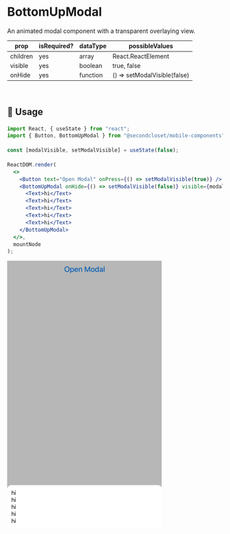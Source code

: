 # BottomUpModal

An animated modal component with a transparent overlaying view.

<!--- https://www.tablesgenerator.com/markdown_tables -->

| prop     | isRequired? | dataType | possibleValues               |
| -------- | ----------- | -------- | ---------------------------- |
| children | yes         | array    | React.ReactElement           |
| visible  | yes         | boolean  | true, false                  |
| onHide   | yes         | function | () => setModalVisible(false) |

<br/>

## 🔨 Usage

```jsx
import React, { useState } from "react";
import { Button, BottomUpModal } from "@secondcloset/mobile-components";

const [modalVisible, setModalVisible] = useState(false);

ReactDOM.render(
  <>
    <Button text="Open Modal" onPress={() => setModalVisible(true)} />
    <BottomUpModal onHide={() => setModalVisible(false)} visible={modalVisible}>
      <Text>hi</Text>
      <Text>hi</Text>
      <Text>hi</Text>
      <Text>hi</Text>
      <Text>hi</Text>
    </BottomUpModal>
  </>,
  mountNode
);
```

![Sample Modal](https://github.com/SecondCloset/mobile-components/blob/master/docs/images/BottomUpModal/bottom_modal.png?raw=true)

<br/>

